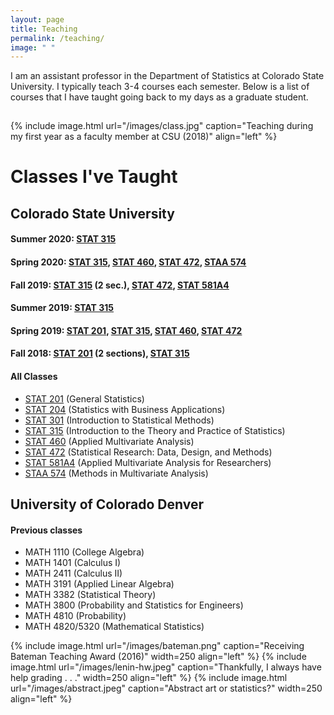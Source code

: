 ```yaml
---
layout: page
title: Teaching
permalink: /teaching/
image: " "
---
```


I am an assistant professor in the Department of Statistics at Colorado State University. I typically teach 3-4 courses each semester. Below is a list of courses that I have taught going back to my days as a graduate student. 

<hr style="clear:both;visibility: hidden;" />  


{% include image.html url="/images/class.jpg" caption="Teaching during my first year as a faculty member at CSU (2018)" align="left" %}
 


# Classes I've Taught

## Colorado State University

#### Summer 2020: [STAT 315](/teaching/stat315)
#### Spring 2020: [STAT 315](/teaching/stat315), [STAT 460](/teaching/stat460), [STAT 472](/teaching/stat472), [STAA 574](/teaching/staa574)
#### Fall 2019: [STAT 315](/teaching/stat315) (2 sec.), [STAT 472](/teaching/stat472), [STAT 581A4](/teaching/stat581a4)
#### Summer 2019: [STAT 315](/teaching/stat315)
#### Spring 2019: [STAT 201](/teaching/stat201), [STAT 315](/teaching/stat315), [STAT 460](/teaching/stat460), [STAT 472](/teaching/stat472)
#### Fall 2018: [STAT 201](/teaching/stat201) (2 sections), [STAT 315](/teaching/stat315)

#### All Classes

- [STAT 201](/teaching/stat201) (General Statistics)
- [STAT 204](/teaching/stat204) (Statistics with Business Applications)
- [STAT 301](/teaching/stat301) (Introduction to Statistical Methods)
- [STAT 315](/teaching/stat315) (Introduction to the Theory and Practice of Statistics) 
- [STAT 460](/teaching/stat460) (Applied Multivariate Analysis) 
- [STAT 472](/teaching/stat472) (Statistical Research: Data, Design, and Methods) 
- [STAT 581A4](/teaching/stat581a4) (Applied Multivariate Analysis for Researchers)
- [STAA 574](/teaching/staa574) (Methods in Multivariate Analysis)

## University of Colorado Denver

#### Previous classes

- MATH 1110 (College Algebra)
- MATH 1401 (Calculus I)
- MATH 2411 (Calculus II)
- MATH 3191 (Applied Linear Algebra)
- MATH 3382 (Statistical Theory)
- MATH 3800 (Probability and Statistics for Engineers)
- MATH 4810 (Probability)
- MATH 4820/5320 (Mathematical Statistics)


{% include image.html url="/images/bateman.png" caption="Receiving Bateman Teaching Award (2016)" width=250 align="left" %}
{% include image.html url="/images/lenin-hw.jpeg" caption="Thankfully, I always have help grading . . ." width=250 align="left" %}
{% include image.html url="/images/abstract.jpeg" caption="Abstract art or statistics?" width=250 align="left" %}


